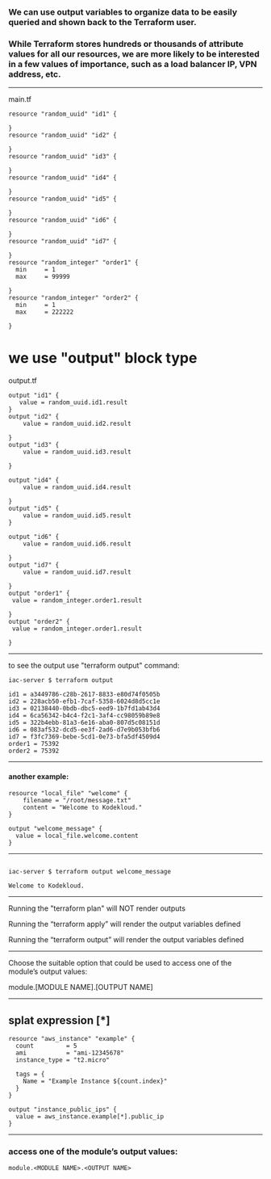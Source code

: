 


### We can use output variables to organize data to be easily queried and shown back to the Terraform user.

### While Terraform stores hundreds or thousands of attribute values for all our resources, we are more likely to be interested in a few values of importance, such as a load balancer IP, VPN address, etc.



__________________________________________________________________________________________




main.tf

```hcl
resource "random_uuid" "id1" {
   
}
resource "random_uuid" "id2" {
   
}
resource "random_uuid" "id3" {
   
}
resource "random_uuid" "id4" {
   
}
resource "random_uuid" "id5" {
   
}
resource "random_uuid" "id6" {
   
}
resource "random_uuid" "id7" {
   
}
resource "random_integer" "order1" {
  min     = 1
  max     = 99999
 
}
resource "random_integer" "order2" {
  min     = 1
  max     = 222222
 
}
```




# we use "output" block type

output.tf


```hcl
output "id1" {
   value = random_uuid.id1.result
}
output "id2" {
    value = random_uuid.id2.result
   
}
output "id3" {
    value = random_uuid.id3.result
   
}

output "id4" {
    value = random_uuid.id4.result
   
}
output "id5" {
    value = random_uuid.id5.result
}
   
output "id6" {
    value = random_uuid.id6.result
   
}
output "id7" {
    value = random_uuid.id7.result
   
}
output "order1" {
 value = random_integer.order1.result
 
}
output "order2" {
 value = random_integer.order1.result
 
}
```



__________________________________________________________________________________________




to see the output use "terraform output" command:

```hcl
iac-server $ terraform output

id1 = a3449786-c28b-2617-8833-e80d74f0505b
id2 = 228acb50-efb1-7caf-5358-6024d8d5cc1e
id3 = 02138440-0bdb-dbc5-eed9-1b7fd1ab43d4
id4 = 6ca56342-b4c4-f2c1-3af4-cc98059b89e8
id5 = 322b4ebb-81a3-6e16-aba0-807d5c08151d
id6 = 083af532-dcd5-ee3f-2ad6-d7e9b053bfb6
id7 = f3fc7369-bebe-5cd1-0e73-bfa5df4509d4
order1 = 75392
order2 = 75392
```



__________________________________________________________________________________________



#### another example:


```hcl
resource "local_file" "welcome" {
    filename = "/root/message.txt"
    content = "Welcome to Kodekloud."
}

output "welcome_message" {
  value = local_file.welcome.content
}
```



__________________________________________________________________________________________


```hcl

iac-server $ terraform output welcome_message

Welcome to Kodekloud.
```



__________________________________________________________________________________________



Running the "terraform plan" will NOT render outputs

Running the “terraform apply” will render the output variables defined

Running the “terraform output” will render the output variables defined


__________________________________________________________________________________________


Choose the suitable option that could be used to access one of the module’s output values:


module.[MODULE NAME].[OUTPUT NAME]





__________________________________________________________________________________________




## splat expression   [*]


```hcl
resource "aws_instance" "example" {
  count         = 5
  ami           = "ami-12345678"
  instance_type = "t2.micro"

  tags = {
    Name = "Example Instance ${count.index}"
  }
}

output "instance_public_ips" {
  value = aws_instance.example[*].public_ip
}
```


__________________________________________________________________________________________

### access one of the module’s output values:

```
module.<MODULE NAME>.<OUTPUT NAME>
```




